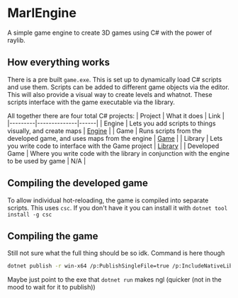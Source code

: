 # MarlEngine
A simple game engine to create 3D games using C# with the power of raylib.

## How everything works
There is a pre built `game.exe`. This is set up to dynamically load C# scripts and use them. Scripts can be added to different game objects via the editor. This will also provide a visual way to create levels and whatnot. These scripts interface with the game executable via the library.

All together there are four total C# projects:
| Project | What it does | Link |
|---------|--------------|------|
| Engine  | Lets you add scripts to things visually, and create maps | [Engine](./Engine/) |
| Game    | Runs scripts from the developed game, and uses maps from the engine | [Game](./Game/) |
| Library | Lets you write code to interface with the Game project | [Library](./Library/) |
| Developed Game | Where you write code with the library in conjunction with the engine to be used by game | N/A |

## Compiling the developed game
To allow individual hot-reloading, the game is compiled into separate scripts. This uses `csc`. If you don't have it you can install it with `dotnet tool install -g csc`

## Compiling the game
Still not sure what the full thing should be so idk. Command is here though
```sh
dotnet publish -r win-x64 /p:PublishSingleFile=true /p:IncludeNativeLibrariesForSelfExtract=true --self-contained /p:DebugType=None
```
Maybe just point to the exe that `dotnet run` makes ngl (quicker (not in the mood to wait for it to publish))